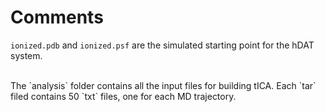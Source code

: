 # Comments

`ionized.pdb` and `ionized.psf` are the simulated starting point for the hDAT system.

</br >
The `analysis` folder contains all the input files for building tICA.
Each `tar` filed contains 50 `txt` files, one for each MD trajectory. 
